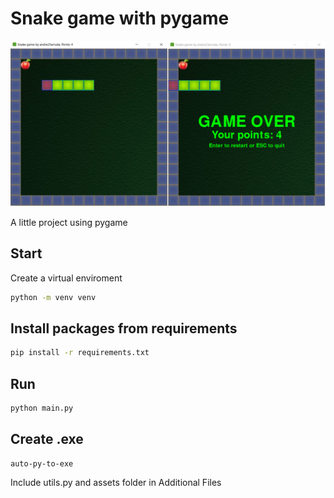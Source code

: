 # Snake game with pygame
![Snake Game](snake_1.png?raw=true "Title")

A little project using pygame

## Start
Create a virtual enviroment


```bash
python -m venv venv
```

## Install packages from requirements

```bash
pip install -r requirements.txt
```

## Run
```bash
python main.py
```

## Create .exe
```bash
auto-py-to-exe
```
Include utils.py and assets folder in Additional Files
